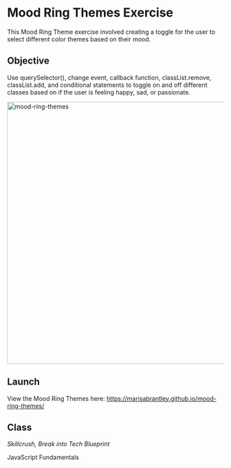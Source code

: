 # Mood Ring Themes Exercise 
This Mood Ring Theme exercise involved creating a toggle for the user to select different color themes based on their mood.

## Objective
Use querySelector(), change event, callback function, classList.remove, classList.add, and conditional statements to toggle on and off different classes based on if the user is feeling happy, sad, or passionate.

<img width="607" alt="mood-ring-themes" src="https://user-images.githubusercontent.com/60168324/152061943-77f624ad-1eff-48f4-a529-07ef9d677cba.png">

## Launch

View the Mood Ring Themes here: https://marisabrantley.github.io/mood-ring-themes/

## Class
*Skillcrush, Break into Tech Blueprint*

JavaScript Fundamentals
